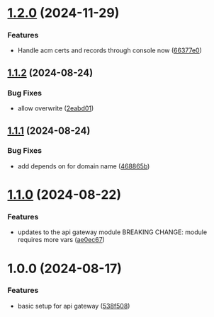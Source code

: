 # [1.2.0](https://github.com/Paradise-Cakes/pc-terraform-modules/compare/v1.1.2...v1.2.0) (2024-11-29)


### Features

* Handle acm certs and records through console now ([66377e0](https://github.com/Paradise-Cakes/pc-terraform-modules/commit/66377e0b2b95704bc81482bddf2a8c4dfcc67a10))

## [1.1.2](https://github.com/Paradise-Cakes/pc-terraform-modules/compare/v1.1.1...v1.1.2) (2024-08-24)


### Bug Fixes

* allow overwrite ([2eabd01](https://github.com/Paradise-Cakes/pc-terraform-modules/commit/2eabd01661ec811776dc22a9cd9419a0aca2a994))

## [1.1.1](https://github.com/Paradise-Cakes/pc-terraform-modules/compare/v1.1.0...v1.1.1) (2024-08-24)


### Bug Fixes

* add depends on for domain name ([468865b](https://github.com/Paradise-Cakes/pc-terraform-modules/commit/468865b508bfe774fdc97840ec83291ced4475fa))

# [1.1.0](https://github.com/Paradise-Cakes/pc-terraform-modules/compare/v1.0.0...v1.1.0) (2024-08-22)


### Features

* updates to the api gateway module BREAKING CHANGE: module requires more vars ([ae0ec67](https://github.com/Paradise-Cakes/pc-terraform-modules/commit/ae0ec6777451d6adc3a0a3ba4dedd6555b1b822a))

# 1.0.0 (2024-08-17)


### Features

* basic setup for api gateway ([538f508](https://github.com/Paradise-Cakes/pc-terraform-modules/commit/538f508dd08cd24dbc4b2d4882e43669b65bb1d7))

